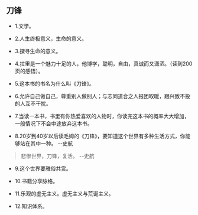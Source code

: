 ## 刀锋

- 1.文学。

- 2.人生终极意义，生命的意义。

- 3.探寻生命的意义。

- 4.拉里是一个魅力十足的人，他博学，聪明，自由，真诚而又潇洒。（读到200页的感悟）。

- 5.这本书的书名为什么叫《刀锋》。

- 6.允许自己做自己，尊重别人做别人；与志同道合之人报团取暖，跟兴致不投的人互不干扰。

- 7.当读一本书，书里有你热爱喜欢的人物时，你读完这本书的概率大大增加，一般情况下不会中途放弃这本书。

- 8.20岁到40岁以后读毛姆的《刀锋》，要知道这个世界有多种生活方式，你能够站在其中一种。 --史航

>悲惨世界，刀锋，复活。 --史航

- 9.这个世界要雅俗共赏。

- 10.书籍分享脉络。

- 11.乐观的虚无主义。虚无主义与荒诞主义。

- 12.知识体系。
